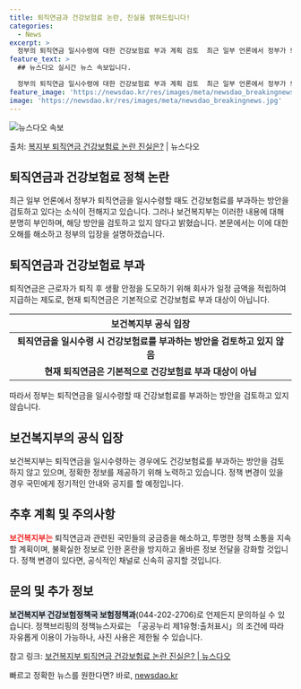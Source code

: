 ```yaml
---
title: 퇴직연금과 건강보험료 논란, 진실을 밝혀드립니다!
categories:
  - News
excerpt: >
  정부의 퇴직연금 일시수령에 대한 건강보험료 부과 계획 검토  최근 일부 언론에서 정부가 퇴직연금을 한 번에 …
feature_text: >
  ## 뉴스다오 실시간 뉴스 속보입니다.

  정부의 퇴직연금 일시수령에 대한 건강보험료 부과 계획 검토  최근 일부 언론에서 정부가 퇴직연금을 한 번에 …
feature_image: 'https://newsdao.kr/res/images/meta/newsdao_breakingnews.jpg'
image: 'https://newsdao.kr/res/images/meta/newsdao_breakingnews.jpg'
---
```


![뉴스다오 속보](https://newsdao.kr/res/images/meta/newsdao_breakingnews.jpg)

<p>출처: <a href="https://newsdao.kr/4449" rel="dofollow">복지부 퇴직연금 건강보험료 논란 진실은?</a> | 뉴스다오</p>

<h2 data-ke-size="size26">퇴직연금과 건강보험료 정책 논란</h2>
<p data-ke-size="size16">최근 일부 언론에서 정부가 퇴직연금을 일시수령할 때도 건강보험료를 부과하는 방안을 검토하고 있다는 소식이 전해지고 있습니다. 그러나 보건복지부는 이러한 내용에 대해 분명히 부인하며, 해당 방안을 검토하고 있지 않다고 밝혔습니다. 본문에서는 이에 대한 오해를 해소하고 정부의 입장을 설명하겠습니다.</p>

<h2 data-ke-size="size26">퇴직연금과 건강보험료 부과</h2>
<p data-ke-size="size16">퇴직연금은 근로자가 퇴직 후 생활 안정을 도모하기 위해 회사가 일정 금액을 적립하여 지급하는 제도로, 현재 퇴직연금은 기본적으로 건강보험료 부과 대상이 아닙니다.</p>

<table>
<thead>
<tr>
<th>보건복지부 공식 입장</th>
</tr>
</thead>
<tbody>
<tr>
<td style="text-align: center; height: 17px;"><b>퇴직연금을 일시수령 시 건강보험료를 부과하는 방안을 검토하고 있지 않음</b></td>
</tr>
<tr>
<td style="text-align: center; height: 17px;"><b>현재 퇴직연금은 기본적으로 건강보험료 부과 대상이 아님</b></td>
</tr>
</tbody>
</table>

<p data-ke-size="size16">따라서 정부는 퇴직연금을 일시수령할 때 건강보험료를 부과하는 방안을 검토하고 있지 않습니다.</p>

<h2 data-ke-size="size26">보건복지부의 공식 입장</h2>
<p data-ke-size="size16">보건복지부는 퇴직연금을 일시수령하는 경우에도 건강보험료를 부과하는 방안을 검토하지 않고 있으며, 정확한 정보를 제공하기 위해 노력하고 있습니다. 정책 변경이 있을 경우 국민에게 정기적인 안내와 공지를 할 예정입니다.</p>

<h2 data-ke-size="size26">추후 계획 및 주의사항</h2>
<p data-ke-size="size16"><b><span style="color: #ee2323;">보건복지부는</span></b> 퇴직연금과 관련된 국민들의 궁금증을 해소하고, 투명한 정책 소통을 지속할 계획이며, 불확실한 정보로 인한 혼란을 방지하고 올바른 정보 전달을 강화할 것입니다. 정책 변경이 있다면, 공식적인 채널로 신속히 공지할 것입니다.</p>

<h2 data-ke-size="size26">문의 및 추가 정보</h2>
<p data-ke-size="size16"><b><span style="background-color: #21538527;">보건복지부 건강보험정책국 보험정책과</span></b>(044-202-2706)로 언제든지 문의하실 수 있습니다. 정책브리핑의 정책뉴스자료는 「공공누리 제1유형:출처표시」의 조건에 따라 자유롭게 이용이 가능하나, 사진 사용은 제한될 수 있습니다.</p>

<p data-ke-size="size16">참고 링크: <a href="https://newsdao.kr/4449">보건복지부 퇴직연금 건강보험료 논란 진실은? | 뉴스다오</a></p> 

빠르고 정확한 뉴스를 원한다면? 바로, <a href="https://newsdao.kr" rel="dofollow">newsdao.kr</a>


